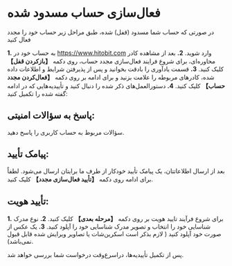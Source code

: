 # فعال‌سازی حساب مسدود شده

در صورتی که حساب شما مسدود (قفل) شده، طبق مراحل زیر حساب خود را مجدد فعال کنید

**1.** به حساب خود در https://www.hitobit.com وارد شوید. 
**2.** بعد از مشاهده کادر محاوره‌ای، برای شروع فرایند فعال‌سازی مجدد حساب، روی دکمه **【بازکردن قفل】** کلیک کنید.
**3.** قسمت یادآوری را بادقت بخوانید و پس از پذیرفتن شرایط و اطلاعات داده شده، کادرهای مربوطه را علامت بزنید و برای ادامه بر روی دکمه **【فعال‌کردن مجدد حساب】** کلیک کنید.
**4.** دستورالعمل‌های ذکر شده را دنبال کنید و تأییدیه‌هایی که در ادامه گفته شده را تکمیل کنید:

## پاسخ به سؤالات امنیتی:

سؤالات مربوط به حساب کاربری را پاسخ دهید.

## پیامک تأیید:

بعد از ارسال اطلاعاتتان، یک پیامک تأیید خودکار از طرف ما برایتان ارسال می‌شود. لطفاً برای ادامه روی دکمه **【تأیید فعال‌سازی مجدد】** کلیک کنید.

## تأیید هویت:

**1.** برای شروع فرآیند تایید هویت بر روی دکمه **【مرحله بعدی】** کلیک کنید.
**2.** نوع مدرک شناسایی خود را انتخاب و تصویر مدرک شناسایی خود را آپلود کنید.
**3.** یک عکس از صورت خود آپلود کنید ( لازم بذکر است اسکرین‌شات یا تصاویر ویرایش شده قابل قبول نمی‌باشد).

پس از تکمیل تأییدیه‌ها، دراسرع‌وقت درخواست شما بررسی خواهد شد.

